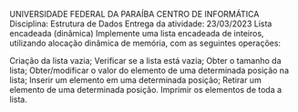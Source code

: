 UNIVERSIDADE FEDERAL DA PARAÍBA
CENTRO DE INFORMÁTICA
Disciplina: Estrutura de Dados
Entrega da atividade: 23/03/2023
Lista encadeada (dinâmica)
Implemente uma lista encadeada de inteiros, utilizando alocação dinâmica de memória, com as seguintes operações:

Criação da lista vazia;
Verificar se a lista está vazia;
Obter o tamanho da lista;
Obter/modificar o valor do elemento de uma determinada posição na lista;
Inserir um elemento em uma determinada posição;
Retirar um elemento de uma determinada posição.
Imprimir os elementos de toda a lista.
